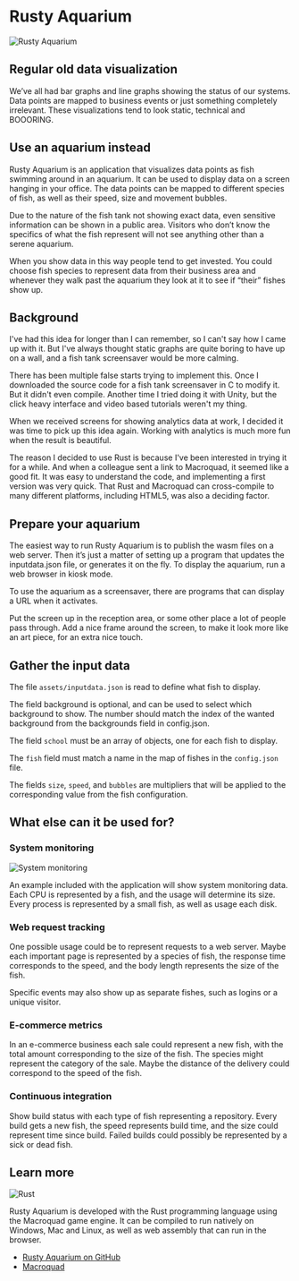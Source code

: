 Rusty Aquarium
==============

![Rusty Aquarium](https://ollej.github.io/rusty-aquarium/assets/screenshot.png)

## Regular old data visualization

We’ve all had bar graphs and line graphs showing the status of our systems.
Data points are mapped to business events or just something completely
irrelevant. These visualizations tend to look static, technical and BOOORING.

## Use an aquarium instead

Rusty Aquarium is an application that visualizes data points as fish swimming
around in an aquarium. It can be used to display data on a screen hanging in
your office. The data points can be mapped to different species of fish, as
well as their speed, size and movement bubbles.

Due to the nature of the fish tank not showing exact data, even sensitive
information can be shown in a public area. Visitors who don’t know the
specifics of what the fish represent will not see anything other than a serene
aquarium.

When you show data in this way people tend to get invested. You could choose
fish species to represent data from their business area and whenever they walk
past the aquarium they look at it to see if “their” fishes show up.

## Background

I've had this idea for longer than I can remember, so I can't say how I came
up with it. But I've always thought static graphs are quite boring to have up
on a wall, and a fish tank screensaver would be more calming.

There has been multiple false starts trying to implement this. Once I
downloaded the source code for a fish tank screensaver in C to modify it. But
it didn't even compile. Another time I tried doing it with Unity, but the
click heavy interface and video based tutorials weren't my thing.

When we received screens for showing analytics data at work, I decided it was
time to pick up this idea again. Working with analytics is much more fun when
the result is beautiful.

The reason I decided to use Rust is because I've been interested in trying it
for a while. And when a colleague sent a link to Macroquad, it seemed like a
good fit. It was easy to understand the code, and implementing a first version
was very quick. That Rust and Macroquad can cross-compile to many different
platforms, including HTML5, was also a deciding factor.

## Prepare your aquarium

The easiest way to run Rusty Aquarium is to publish the wasm files on a web
server. Then it’s just a matter of setting up a program that updates the
inputdata.json file, or generates it on the fly. To display the aquarium, run
a web browser in kiosk mode.

To use the aquarium as a screensaver, there are programs that can display a
URL when it activates.

Put the screen up in the reception area, or some other place a lot of people
pass through. Add a nice frame around the screen, to make it look more like an
art piece, for an extra nice touch.

## Gather the input data

The file `assets/inputdata.json` is read to define what fish to display.

The field background is optional, and can be used to select which background
to show. The number should match the index of the wanted background from the
backgrounds field in config.json.

The field `school` must be an array of objects, one for each fish to display.

The `fish` field must match a name in the map of fishes in the `config.json`
file.

The fields `size`, `speed`, and `bubbles` are multipliers that will be applied
to the corresponding value from the fish configuration.

## What else can it be used for?

### System monitoring

![System monitoring](https://ollej.github.io/rusty-aquarium/assets/screenshot-systemdata.png)

An example included with the application will show system monitoring data.
Each CPU is represented by a fish, and the usage will determine its size.
Every process is represented by a small fish, as well as usage each disk.

### Web request tracking

One possible usage could be to represent requests to a web server. Maybe each
important page is represented by a species of fish, the response time
corresponds to the speed, and the body length represents the size of the fish.

Specific events may also show up as separate fishes, such as logins or a
unique visitor.

### E-commerce metrics

In an e-commerce business each sale could represent a new fish, with the total
amount corresponding to the size of the fish. The species might represent the
category of the sale. Maybe the distance of the delivery could correspond to
the speed of the fish.

### Continuous integration

Show build status with each type of fish representing a repository. Every
build gets a new fish, the speed represents build time, and the size could
represent time since build. Failed builds could possibly be represented by a
sick or dead fish.

## Learn more

![Rust](https://ollej.github.io/rusty-aquarium/assets/ferris.png)

Rusty Aquarium is developed with the Rust programming language using the
Macroquad game engine. It can be compiled to run natively on Windows, Mac and
Linux, as well as web assembly that can run in the browser.

* [Rusty Aquarium on GitHub](https://github.com/ollej/rusty-aquarium)
* [Macroquad](https://macroquad.rs)


